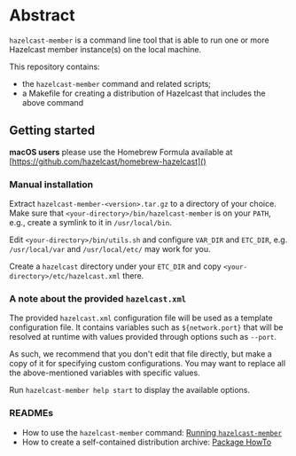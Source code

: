# Abstract

`hazelcast-member` is a command line tool that is able to run one or more Hazelcast member
instance(s) on the local machine.

This repository contains:

- the `hazelcast-member` command and related scripts;
- a Makefile for creating a distribution of Hazelcast that includes the above command

## Getting started

**macOS users** please use the Homebrew Formula
available at [https://github.com/hazelcast/homebrew-hazelcast]()

### Manual installation

Extract `hazelcast-member-<version>.tar.gz` to a directory of your choice.
Make sure that `<your-directory>/bin/hazelcast-member` is on your `PATH`,
e.g., create a symlink to it in `/usr/local/bin`.

Edit `<your-directory>/bin/utils.sh` and configure `VAR_DIR` and `ETC_DIR`,
e.g. `/usr/local/var` and `/usr/local/etc/` may work for you.

Create a `hazelcast` directory under your `ETC_DIR` and copy
`<your-directory>/etc/hazelcast.xml` there.

### A note about the provided `hazelcast.xml`

The provided `hazelcast.xml` configuration file will be used as a template configuration file.
It contains variables such as `${network.port}` that will be resolved at runtime with values
provided through options such as `--port`.

As such, we recommend that you don't edit that file directly, but make a copy of it for specifying
custom configurations. You may want to replace all the above-mentioned variables with specific
values.

Run `hazelcast-member help start` to display the available options.

### READMEs

- How to use the `hazelcast-member` command: [Running `hazelcast-member`](README-Running.txt)
- How to create a self-contained distribution archive: [Package HowTo](README-Package-HowTo.md)
